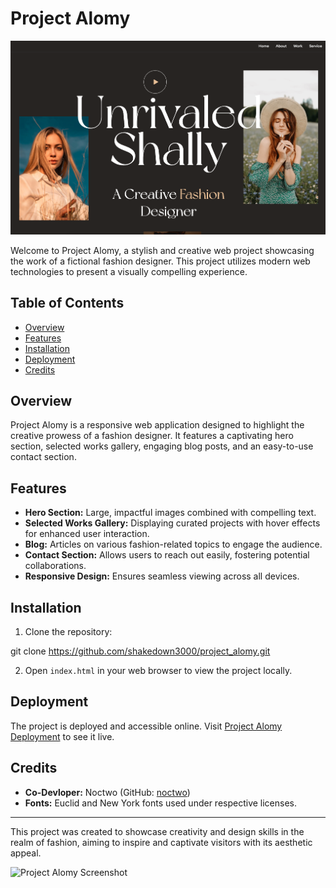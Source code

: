 # Project Alomy

![Project Alomy Screenshot](/assets/Alomy_Screenshot_1.png)

Welcome to Project Alomy, a stylish and creative web project showcasing the work of a fictional fashion designer. This project utilizes modern web technologies to present a visually compelling experience.

## Table of Contents

- [Overview](#overview)
- [Features](#features)
- [Installation](#installation)
- [Deployment](#deployment)
- [Credits](#credits)

## Overview

Project Alomy is a responsive web application designed to highlight the creative prowess of a fashion designer. It features a captivating hero section, selected works gallery, engaging blog posts, and an easy-to-use contact section.

## Features

- **Hero Section:** Large, impactful images combined with compelling text.
- **Selected Works Gallery:** Displaying curated projects with hover effects for enhanced user interaction.
- **Blog:** Articles on various fashion-related topics to engage the audience.
- **Contact Section:** Allows users to reach out easily, fostering potential collaborations.
- **Responsive Design:** Ensures seamless viewing across all devices.

## Installation

1. Clone the repository:

git clone https://github.com/shakedown3000/project_alomy.git

2. Open `index.html` in your web browser to view the project locally.

## Deployment

The project is deployed and accessible online. Visit [Project Alomy Deployment](https://shakedown3000.github.io/project_alomy/) to see it live.

## Credits

- **Co-Devloper:** Noctwo (GitHub: [noctwo](https://github.com/noctwo))
- **Fonts:** Euclid and New York fonts used under respective licenses.

---

This project was created to showcase creativity and design skills in the realm of fashion, aiming to inspire and captivate visitors with its aesthetic appeal.

![Project Alomy Screenshot](/assets/Alomy_Screenshot_2.png)
